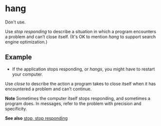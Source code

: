 # hang

Don't use.

Use *stop responding* to describe a situation in which a program encounters a problem and can’t close itself. (It's OK to mention *hang* to support search engine optimization.)

## Example

- If the application stops responding, or *hangs*, you might have to restart your computer.

Use *close* to describe the action a program takes to close itself when it has encountered a problem and can’t continue.

**Note** Sometimes the computer itself stops responding, and sometimes a program does. In messages, refer to the problem with precision and specificity.

**See also** [stop, stop responding](../s/stop-stop-responding.md)
